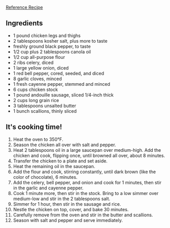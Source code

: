 [Reference Recipe](https://munchies.vice.com/en_us/article/d3bg77/easy-jambalaya-recipe)

## Ingredients
- 1 pound chicken legs and thighs
- 2 tablespoons kosher salt, plus more to taste
- freshly ground black pepper, to taste
- 1/2 cup plus 2 tablespoons canola oil
- 1/2 cup all-purpose flour
- 2 ribs celery, diced
- 1 large yellow onion, diced
- 1 red bell pepper, cored, seeded, and diced
- 8 garlic cloves, minced
- 1 fresh cayenne pepper, stemmed and minced
- 6 cups chicken stock
- 1 pound andouille sausage, sliced 1/4-inch thick
- 2 cups long grain rice
- 3 tablespoons unsalted butter
- 1 bunch scallions, thinly sliced

## It's cooking time!
1. Heat the oven to 350°F. 
2. Season the chicken all over with salt and pepper.
3. Heat 2 tablespoons oil in a large saucepan over medium-high. Add the chicken and cook, flipping once, until browned all over, about 8 minutes.
4. Transfer the chicken to a plate and set aside.
5. Heat the remaining oil in the saucepan.
6. Add the flour and cook, stirring constantly, until dark brown (like the color of chocolate), 6 minutes.
7. Add the celery, bell pepper, and onion and cook for 1 minutes, then stir in the garlic and cayenne pepper.
8. Cook 1 minute more, then stir in the stock. Bring to a low simmer over medium-low and stir in the 2 tablespoons salt.
9. Simmer for 1 hour, then stir in the sausage and rice.
10. Nestle the chicken on top, cover, and bake 30 minutes.
11. Carefully remove from the oven and stir in the butter and scallions.
12. Season with salt and pepper and serve immediately.